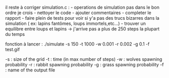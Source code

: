 il reste à corriger simulation.c :
    - operations de simulation pas dans le bon ordre je crois
    - nettoyer le code 
    - ajouter commentaires
    - completer le rapport
    - faire plein de tests pour voir si y'a pas des trucs bizarres dans la simulation ( ex: lapins fantômes, loups immortels,etc...)
    - trouver un equilibre entre loups et lapins -> j'arrive pas a plus de 250 steps la plupart du temps

fonction à lancer : 
./simulate -s 150 -t 1000 -w 0.001 -r 0.002 -g 0.1 -f test.gif


-s : size of the grid
-t : time (in max number of steps)
-w : wolves spawning probability
-r : rabbit spawning probability
-g : grass spawning probability
-f : name of the output file 